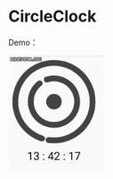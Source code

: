 # CircleClock

Demo：

<img src="https://github.com/quibbler01/CircleClock/blob/main/demo.gif" alt="Snipaste_2020-09-29_22-15-56" style="zoom:80%;" />



